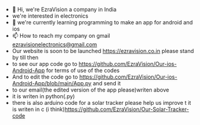 - 👋 Hi, we're EzraVision a company in India  
- we're interested in electronics
- 🌱 we're currently learning programming to make an app for android and ios
- 📫 How to reach my company on gmail ezravisionelectronics@gmail.com 
- Our website is soon to be launched https://ezravision.co.in please stand by till then
- to see our app code go to https://github.com/EzraVision/Our-ios-Android-App for terms of use of the codes 
- And to edit the code go to https://github.com/EzraVision/Our-ios-Android-App/blob/main/App.py and send it 
- to our email(the edited version of the app please)writen above
- it is writen in python(.py)
- there is also arduino code for a solar tracker please help us improve t it is writen in c (i think)https://github.com/EzraVision/Our-Solar-Tracker-code
